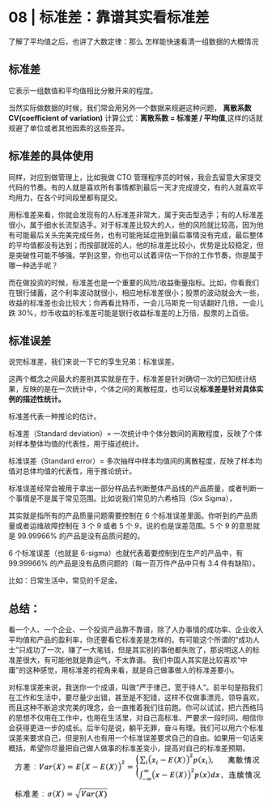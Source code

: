 # 08 | 标准差：靠谱其实看标准差

了解了平均值之后，也讲了大数定律：那么
怎样能快速看清一组数据的大概情况

## 标准差
它表示一组数值和平均值相比分散开来的程度。

当然实际做数据的时候，我们常会用另外一个数据来规避这种问题，
**离散系数CV(coefficient of variation)**
计算公式：**离散系数 = 标准差 / 平均值**,这样的话就规避了单位或者其他因素的这些差异。

## 标准差的具体使用
同样，对应到做管理上，比如我做 CTO 管理程序员的时候，我会去留意大家提交代码的节奏。有的人就是喜欢所有事情都到最后一天才完成提交，有的人就喜欢平均用力，在各个时间段里都有提交。

用标准差来看，你就会发现有的人标准差非常大，属于突击型选手；有的人标准差很小，属于细水长流型选手。对于标准差比较大的人，他的风险就比较高，因为他有可能最后关头完美完成任务，也有可能拖延症拖到最后事情没有完成，最后整体的平均值都没有达到；而按部就班的人，他的标准差比较小，优势是比较稳定，但是突破性可能不够强。学到这里，你也可以试着评估一下你的工作节奏，你是属于哪一种选手呢？

而在做投资的时候，标准差也是一个重要的风险/收益衡量指标。比如，你看我们在银行储蓄，这个利率波动就很小，相应地标准差很小；股票的波动就会大一些，收益的标准差也会比较大；你再看比特币，一会儿马斯克一句话翻好几倍，一会儿跌 30%，炒币收益的标准差可能是银行收益标准差的上万倍，股票的上百倍。

## 标准误差
说完标准差，我们来说一下它的孪生兄弟：标准误差。

这两个概念之间最大的差别其实就是在于，标准差是针对确切一次的已知统计结果，反映的是在一次统计中，个体之间的离散程度，也可以说**标准差是针对具体实例的描述性统计。**

标准差代表一种推论的估计。

标准差（Standard deviation）= 一次统计中个体分数间的离散程度，反映了个体对样本整体均值的代表性，用于描述统计。

标准误差（Standard error）= 多次抽样中样本均值间的离散程度，反映了样本均值对总体均值的代表性，用于推论统计。


标准误差经常会被用于拿出一部分样品去判断整体产品线的产品质量，或者判断一个事情是不是属于常见范围。比如说我们常见的六希格玛（Six Sigma），

其实就是指所有的产品质量问题需要控制在 6 个标准误差里面。你听到的产品质量或者运维故障控制在 3 个 9 或者 5 个 9，说的也是误差范围。5 个 9 的意思就是 99.99966% 的产品是没有品质问题的。

6 个标准误差（也就是 6-sigma）也就代表着要控制到在生产的产品中，有 99.99966% 的产品是没有品质问题的（每一百万件产品中只有 3.4 件有缺陷）。

比如：日常生活中，常见的千足金。

## 总结：

看一个人、一个企业、一个投资产品靠不靠谱，除了人办事情的成功率、企业收入平均值和产品的盈利率，你还要看它标准差是怎样的。有可能这个所谓的“成功人士”只成功了一次，赚了一大笔钱，但是其实别的事他都失败了，那说明这人的标准差很大，有可能他就是靠运气，不太靠谱。
我们中国人其实是比较喜欢“中庸”的这种感觉，用标准差的视角来看，就是自己做事做人的标准差要小。

对标准误差来说，我送你一个成语，叫做“严于律己，宽于待人”。前半句是指我们在工作和生活中，要尽量少出错，甚至是不犯错，这样不仅做事漂亮，领导喜欢，而且这种不断追求完美的理念，会一直推着我们往前跑。你可以试试，把六西格玛的思想不仅用在工作中，也用在生活里，对自己高标准、严要求一段时间，相信你会获得更进一步的成长。后半句是说，躺平无罪，奋斗有理。我们可以用六个标准误差来要求自己，但是别人也有用一个标准误差要求自己的自由。如果用一句话来概括，希望你尽量把自己做人做事的标准差变小，提高对自己的标准差预期。
![avatar](./../images/08_standarderror.png)
